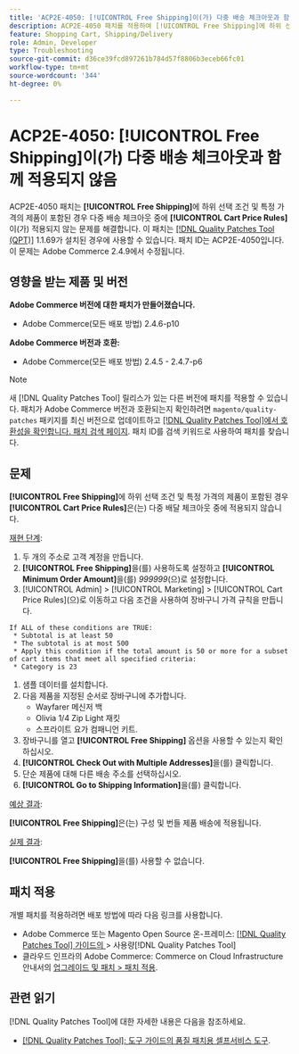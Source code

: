 ```yaml
---
title: 'ACP2E-4050: [!UICONTROL Free Shipping]이(가) 다중 배송 체크아웃과 함께 적용되지 않음'
description: ACP2E-4050 패치를 적용하여 [!UICONTROL Free Shipping]에 하위 선택 조건 및 특정 가격의 제품이 포함된 경우 다중 주소 체크아웃 동안 [!UICONTROL Cart Price Rules]이(가) 적용되지 않는 Adobe Commerce 문제를 해결합니다.
feature: Shopping Cart, Shipping/Delivery
role: Admin, Developer
type: Troubleshooting
source-git-commit: d36ce39fcd897261b784d57f8806b3eceb66fc01
workflow-type: tm+mt
source-wordcount: '344'
ht-degree: 0%

---
```



# ACP2E-4050: **[!UICONTROL Free Shipping]**&#x200B;이(가) 다중 배송 체크아웃과 함께 적용되지 않음

ACP2E-4050 패치는 **[!UICONTROL Free Shipping]**&#x200B;에 하위 선택 조건 및 특정 가격의 제품이 포함된 경우 다중 배송 체크아웃 중에 **[!UICONTROL Cart Price Rules]**&#x200B;이(가) 적용되지 않는 문제를 해결합니다. 이 패치는 [[!DNL Quality Patches Tool (QPT)]](/help/tools/quality-patches-tool/quality-patches-tool-to-self-serve-quality-patches.md) 1.1.69가 설치된 경우에 사용할 수 있습니다. 패치 ID는 ACP2E-4050입니다. 이 문제는 Adobe Commerce 2.4.9에서 수정됩니다.

## 영향을 받는 제품 및 버전

**Adobe Commerce 버전에 대한 패치가 만들어졌습니다.**

* Adobe Commerce(모든 배포 방법) 2.4.6-p10

**Adobe Commerce 버전과 호환:**

* Adobe Commerce(모든 배포 방법) 2.4.5 - 2.4.7-p6

>[!NOTE]
>
>새 [!DNL Quality Patches Tool] 릴리스가 있는 다른 버전에 패치를 적용할 수 있습니다. 패치가 Adobe Commerce 버전과 호환되는지 확인하려면 `magento/quality-patches` 패키지를 최신 버전으로 업데이트하고 [[!DNL Quality Patches Tool]에서 호환성을 확인합니다. 패치 검색 페이지](https://experienceleague.adobe.com/tools/commerce-quality-patches/index.html?lang=ko). 패치 ID를 검색 키워드로 사용하여 패치를 찾습니다.

## 문제

**[!UICONTROL Free Shipping]**&#x200B;에 하위 선택 조건 및 특정 가격의 제품이 포함된 경우 **[!UICONTROL Cart Price Rules]**&#x200B;은(는) 다중 배달 체크아웃 중에 적용되지 않습니다.

<u>재현 단계</u>:

1. 두 개의 주소로 고객 계정을 만듭니다.
1. **[!UICONTROL Free Shipping]**&#x200B;을(를) 사용하도록 설정하고 **[!UICONTROL Minimum Order Amount]**&#x200B;을(를) *999999*(으)로 설정합니다.
1. [!UICONTROL Admin] > [!UICONTROL Marketing] > [!UICONTROL Cart Price Rules]&#x200B;(으)로 이동하고 다음 조건을 사용하여 장바구니 가격 규칙을 만듭니다.

```
If ALL of these conditions are TRUE:
 * Subtotal is at least 50
 * The subtotal is at most 500
 * Apply this condition if the total amount is 50 or more for a subset of cart items that meet all specified criteria:
 * Category is 23
```

1. 샘플 데이터를 설치합니다.
1. 다음 제품을 지정된 순서로 장바구니에 추가합니다.
   * Wayfarer 메신저 백
   * Olivia 1/4 Zip Light 재킷
   * 스프라이트 요가 컴패니언 키트.
1. 장바구니를 열고 **[!UICONTROL Free Shipping]** 옵션을 사용할 수 있는지 확인하십시오.
1. **[!UICONTROL Check Out with Multiple Addresses]**&#x200B;을(를) 클릭합니다.
1. 단순 제품에 대해 다른 배송 주소를 선택하십시오.
1. **[!UICONTROL Go to Shipping Information]**&#x200B;을(를) 클릭합니다.

<u>예상 결과</u>:

**[!UICONTROL Free Shipping]**&#x200B;은(는) 구성 및 번들 제품 배송에 적용됩니다.

<u>실제 결과</u>:

**[!UICONTROL Free Shipping]**&#x200B;을(를) 사용할 수 없습니다.

## 패치 적용

개별 패치를 적용하려면 배포 방법에 따라 다음 링크를 사용합니다.

* Adobe Commerce 또는 Magento Open Source 온-프레미스: [[!DNL Quality Patches Tool]  가이드의 ](/help/tools/quality-patches-tool/usage.md)> 사용량[!DNL Quality Patches Tool]
* 클라우드 인프라의 Adobe Commerce: Commerce on Cloud Infrastructure 안내서의 [업그레이드 및 패치 > 패치 적용](https://experienceleague.adobe.com/docs/commerce-cloud-service/user-guide/develop/upgrade/apply-patches.html?lang=ko).

## 관련 읽기

[!DNL Quality Patches Tool]에 대한 자세한 내용은 다음을 참조하세요.

* [[!DNL Quality Patches Tool]: 도구 가이드의 품질 패치용 셀프서비스 도구](/help/tools/quality-patches-tool/quality-patches-tool-to-self-serve-quality-patches.md).
